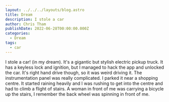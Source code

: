 ```yaml
---
layout: ../../../layouts/blog.astro
title: Dream
description: I stole a car
author: Chris Tham
publishDate: 2022-06-28T00:00:00.000Z
categories:
  - Dream
tags:
  - car
---
```


I stole a car! (in my dream). It's a gigantic but stylish electric pickup truck. It has a keyless lock and ignition, but I managed to hack the app and unlocked the car. It's right hand drive though, so it was weird driving it. The instrumentation panel was really complicated. I parked it near a shopping centre. It started raining heavily and I was rushing to get into the centre and had to climb a flight of stairs. A woman in front of me was carrying a bicycle up the stairs, I remember the back wheel was spinning in front of me.

